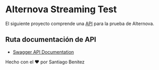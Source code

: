 # Alternova Streaming Test

El siguiente proyecto comprende una [API](http://ec2-3-93-3-252.compute-1.amazonaws.com) para la prueba de Alternova.

## Ruta documentación de API

- [Swagger API Documentation](http://ec2-3-93-3-252.compute-1.amazonaws.com/api/schema/docs/)
    
Hecho con el ❤️ por Santiago Benitez